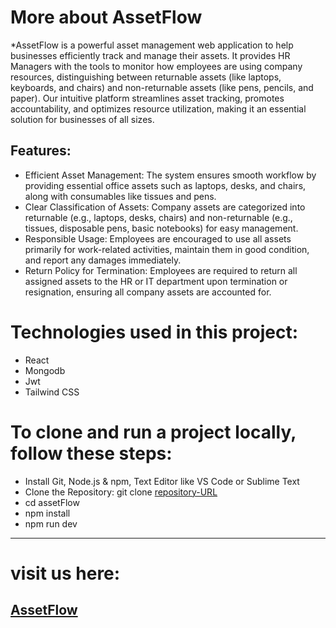 # More about AssetFlow
*AssetFlow is a powerful asset management web application to help businesses efficiently track and manage their assets. It provides HR Managers with the tools to monitor how employees are using company resources, distinguishing between returnable assets (like laptops, keyboards, and chairs) and non-returnable assets (like pens, pencils, and paper). Our intuitive platform streamlines asset tracking, promotes accountability, and optimizes resource utilization, making it an essential solution for businesses of all sizes.
<!-- * Admin username : leeKnow
* Admin password : leeKnow126a -->

## Features:

* Efficient Asset Management: The system ensures smooth workflow by providing essential office assets such as laptops, desks, and chairs, along with consumables like tissues and pens.
* Clear Classification of Assets: Company assets are categorized into returnable (e.g., laptops, desks, chairs) and non-returnable (e.g., tissues, disposable pens, basic notebooks) for easy management.
* Responsible Usage: Employees are encouraged to use all assets primarily for work-related activities, maintain them in good condition, and report any damages immediately.
* Return Policy for Termination: Employees are required to return all assigned assets to the HR or IT department upon termination or resignation, ensuring all company assets are accounted for.


# Technologies used in this project:
* React
* Mongodb
* Jwt
* Tailwind CSS


# To clone and run a project locally, follow these steps:
* Install Git, Node.js & npm, Text Editor like VS Code or Sublime Text
* Clone the Repository: git clone [repository-URL](https://github.com/humashaaa/assetFlow.git)
* cd assetFlow
* npm install
* npm run dev


---
# visit us here:
## [AssetFlow](https://assignment-12-ef2db.web.app/)
